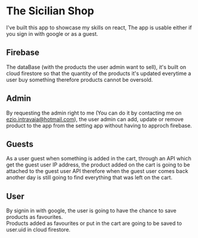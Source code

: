 # The Sicilian Shop

I've built this app to showcase my skills on react, The app is usable either if you sign in with google or
as a guest. <br>

## Firebase
The dataBase (with the products the user admin want to sell), it's built on cloud firestore so that the quantity of the products it's updated everytime a user buy something therefore products cannot be oversold.

## Admin
By requesting the admin right to me (You can do it by contacting me on ezio.intravaia@hotmail.com), the user admin can add, update or remove product to the app from the setting app without having to approch firebase.

## Guests
As a user guest when something is added in the cart, through an API which get the guest user IP address, the product added on the cart is going to be attached to the guest user API therefore
when the guest user comes back another day is still going to find everything that was left on the cart.

## User
By signin in with google, the user is going to have the chance to save products as favourites. <br>
Products added as favourites or put in the cart are going to be saved to user.uid in cloud firestore.

